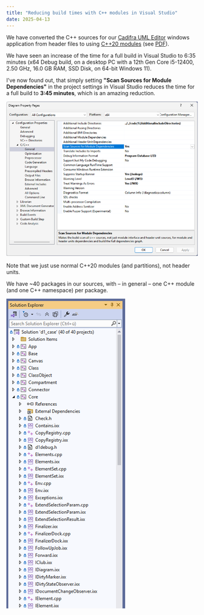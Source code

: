 ```yaml
---
title: "Reducing build times with C++ modules in Visual Studio"
date: 2025-04-13
---
```


We have converted the C++ sources for our [Cadifra UML Editor](https://cadifra.com/) windows application from header files to using [C++20 modules](https://en.cppreference.com/w/cpp/language/modules) (see [PDF](https://cadifra.com/papers/converting-to-modules.pdf)).

We have seen an increase of the time for a full build in Visual Studio to 6:35 minutes (x64 Debug build, on a desktop PC with a 12th Gen Core i5-12400, 2.50 GHz, 16.0 GB RAM, SSD Disk, on 64-bit Windows 11).

I've now found out, that simply setting **"Scan Sources for Module Dependencies"** in the project settings in Visual Studio reduces the time for a full build to **3:45 minutes**, which is an amazing reduction.

![Scan Sources for Module Dependencies](/assets/scan-sources.png)

Note that we just use normal C++20 modules (and partitions), not header units.

We have ~40 packages in our sources, with &ndash; in general &ndash; one C++ module (and one C++ namespace) per package.

![Solution Explorer](/assets/solution-explorer.png)
